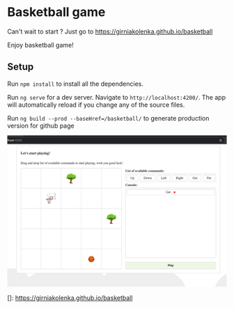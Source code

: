 # Basketball game

Can't wait to start ? Just go to https://girniakolenka.github.io/basketball

Enjoy basketball game!

## Setup

Run `npm install` to install all the dependencies.

Run `ng serve` for a dev server. Navigate to `http://localhost:4200/`. The app will automatically reload if you change any of the source files.

Run `ng build --prod --baseHref=/basketball/` to generate production version for github page


![Preview](https://github.com/girniakolenka/basketball/blob/master/src/assets/preview.png)

[]: https://girniakolenka.github.io/basketball
